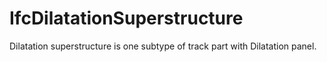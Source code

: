 IfcDilatationSuperstructure
===========================
Dilatation superstructure is one subtype of track part with Dilatation panel.


